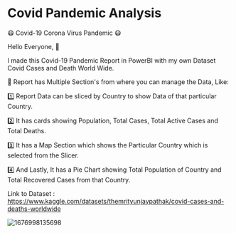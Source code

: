 # Covid Pandemic Analysis

😷 Covid-19 Corona Virus Pandemic 😷

Hello Everyone, 👋

I made this Covid-19 Pandemic Report in PowerBI with my own Dataset Covid Cases and Death World Wide.

📝 Report has Multiple Section's from where you can manage the Data, Like:

1️⃣ Report Data can be sliced by Country to show Data of that particular Country.

2️⃣ It has cards showing Population, Total Cases, Total Active Cases and Total Deaths.

3️⃣ It has a Map Section which shows the Particular Country which is selected from the Slicer.

4️⃣ And Lastly, It has a Pie Chart showing Total Population of Country and Total Recovered Cases from that Country.

Link to Dataset : https://www.kaggle.com/datasets/themrityunjaypathak/covid-cases-and-deaths-worldwide

![1676998135698](https://user-images.githubusercontent.com/123563634/232387764-73eee02b-8192-4c0f-be68-c19ee29ae04c.jpg)
